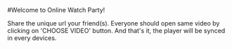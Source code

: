 #Welcome to Online Watch Party!

Share the unique url your friend(s). Everyone should open same video by clicking on 'CHOOSE VIDEO' button. And that's it, the player will be synced in every devices.